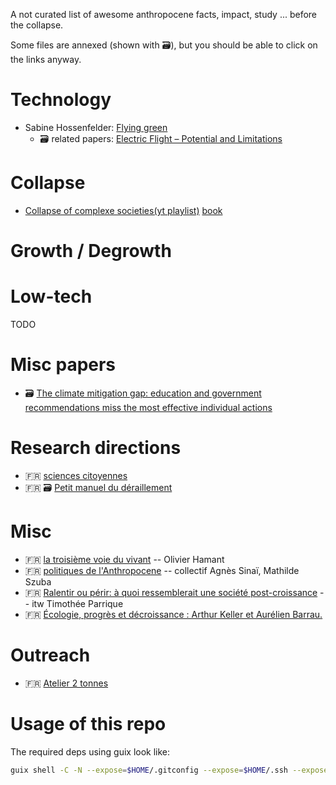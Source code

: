 A not curated list of awesome anthropocene facts, impact, study ... before the
collapse.

Some files are annexed (shown with 🗃️), but you should be able to click on the links anyway.

# Technology

- Sabine Hossenfelder: [Flying green](http://backreaction.blogspot.com/2022/10/can-we-make-flying-green.html)
    + 🗃️ related papers: [Electric Flight – Potential and Limitations](https://www.mh-aerotools.de/company/paper_14/MP-AVT-209-09.pdf)

# Collapse

- [Collapse of complexe societies(yt playlist)](https://www.youtube.com/watch?v=ddmQhIiVM48&list=PL7D613ABAE66E3452) [book](https://archive.org/details/TheCollapseOfComplexSocieties)


# Growth / Degrowth


# Low-tech

TODO

# Misc papers

- ️🗃️ [The climate mitigation gap: education and government recommendations miss the most effective individual actions](https://iopscience.iop.org/article/10.1088/1748-9326/aa7541/pdf)

# Research directions

- 🇫🇷 [sciences citoyennes](https://sciencescitoyennes.org/)
- 🇫🇷 🗃️ [Petit manuel du déraillement](http://polaris.imag.fr/romain.couillet/docs/articles/TS_diplomatie.pdf)

# Misc

- 🇫🇷 [la troisième voie du vivant](https://www.youtube.com/watch?v=3FdnUmaWgvs) -- Olivier Hamant
- 🇫🇷 [politiques de l'Anthropocene](https://www.pressesdesciencespo.fr/FR/book/?GCOI=27246100080310) -- collectif Agnès Sinaï, Mathilde Szuba
- 🇫🇷 [Ralentir ou périr: à quoi ressemblerait une société post-croissance](https://www.youtube.com/watch?v=bcSvhhOOiug) -- itw Timothée Parrique
- 🇫🇷 [Écologie, progrès et décroissance : Arthur Keller et Aurélien Barrau.](https://www.youtube.com/watch?v=EYGvfGyqDDY) 


# Outreach

- 🇫🇷 [Atelier 2 tonnes](https://www.2tonnes.org/)


# Usage of this repo

The required deps using guix look like:
```bash
guix shell -C -N --expose=$HOME/.gitconfig --expose=$HOME/.ssh --expose=/etc/ssl/certs --expose=/etc/protocols coreutils git git-annex vim nss-certs openssl openssh-sans-x
```
